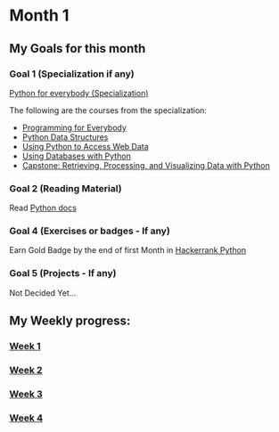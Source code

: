 # Month 1

## My Goals for this month

### Goal 1 (Specialization if any)
[Python for everybody (Specialization)](https://www.coursera.org/specializations/python)

The following are the courses from the specialization:
* [Programming for Everybody](https://www.coursera.org/learn/python?specialization=python)
* [Python Data Structures](https://www.coursera.org/learn/python-data?specialization=python)
* [Using Python to Access Web Data](https://www.coursera.org/learn/python-network-data?specialization=python)
* [Using Databases with Python](https://www.coursera.org/learn/python-databases?specialization=python)
* [Capstone: Retrieving, Processing, and Visualizing Data with Python](https://www.coursera.org/learn/python-data-visualization/home/welcome)

### Goal 2 (Reading Material)
Read [Python docs](https://docs.python.org/3/tutorial/)

### Goal 4 (Exercises or badges - If any)
Earn Gold Badge by the end of first Month in [Hackerrank Python](https://www.hackerrank.com/domains/python)

### Goal 5 (Projects - If any)
Not Decided Yet...

## My Weekly progress:
### [Week 1]()
### [Week 2]()
### [Week 3]()
### [Week 4]()
